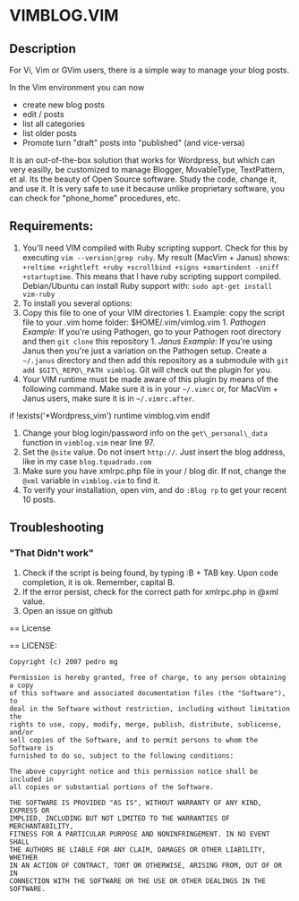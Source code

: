 # VIMBLOG.VIM

## Description

For Vi, Vim or GVim users, there is a simple way to manage your blog
posts.

In the Vim environment you can now

* create  new blog posts
* edit / posts
* list all categories
* list older posts
* Promote turn "draft" posts into "published" (and vice-versa)

It is an out-of-the-box solution that works for Wordpress, but which can
very easilly, be customized to manage Blogger, MovableType, TextPattern,
et al.  Its the beauty of Open Source software. Study the code, change
it, and use it. It is very safe to use it because unlike proprietary
software, you can check for "phone\_home" procedures, etc.

##  Requirements:

1.   You'll need VIM compiled with Ruby scripting support.  Check for
     this by executing `vim --version|grep ruby`. My result (MacVim +
Janus) shows: `+reltime +rightleft +ruby +scrollbind +signs +smartindent -sniff +startuptime`.  This means that I have ruby scripting support compiled.  Debian/Ubuntu can install Ruby support with: `sudo apt-get install vim-ruby`
1.  To install you several options:
  1.  Copy this file to one of your VIM directories
    1.  Example: copy the script file to your .vim home folder: $HOME/.vim/vimlog.vim
    1.  *Pathogen Example*:  If you're using Pathogen, go to your Pathogen root
        directory and then `git clone` this repository
    1.  *Janus Example*:  If you're using Janus then you're just a
        variation on the Pathogen setup.  Create a `~/.janus` directory
and then add this repository as a submodule with `git add
$GIT\_REPO\_PATH vimblog`.  Git will check out the plugin for you.
1.  Your VIM runtime must be made aware of this plugin by means of the
    following command.  Make sure it is in your `~/.vimrc` or, for
MacVim + Janus users, make sure it is in `~/.vimrc.after`.

   if !exists('\*Wordpress\_vim')
     runtime vimblog.vim
   endif

1.  Change your blog login/password info on the `get\_personal\_data`
    function in `vimblog.vim` near line 97.
1.  Set the `@site` value. Do not insert `http://`. Just insert the blog
    address, like in my case `blog.tquadrado.com`
1.  Make sure you have xmlrpc.php file in your / blog dir. If not,
    change the `@xml` variable in `vimblog.vim` to find it.
1.  To verify your installation, open vim, and do `:Blog rp` to get your
    recent 10 posts.

## Troubleshooting

### "That Didn't work"
1.  Check if the script is being found, by typing :B + TAB key. Upon code completion, it is ok. Remember, capital B.
1.  If the error persist, check for the correct path for xmlrpc.php in @xml value.
1.  Open an issue on github

== License

== LICENSE:

    Copyright (c) 2007 pedro mg

    Permission is hereby granted, free of charge, to any person obtaining a copy
    of this software and associated documentation files (the "Software"), to
    deal in the Software without restriction, including without limitation the
    rights to use, copy, modify, merge, publish, distribute, sublicense, and/or
    sell copies of the Software, and to permit persons to whom the Software is
    furnished to do so, subject to the following conditions:

    The above copyright notice and this permission notice shall be included in
    all copies or substantial portions of the Software.

    THE SOFTWARE IS PROVIDED "AS IS", WITHOUT WARRANTY OF ANY KIND, EXPRESS OR
    IMPLIED, INCLUDING BUT NOT LIMITED TO THE WARRANTIES OF MERCHANTABILITY,
    FITNESS FOR A PARTICULAR PURPOSE AND NONINFRINGEMENT. IN NO EVENT SHALL
    THE AUTHORS BE LIABLE FOR ANY CLAIM, DAMAGES OR OTHER LIABILITY, WHETHER
    IN AN ACTION OF CONTRACT, TORT OR OTHERWISE, ARISING FROM, OUT OF OR IN
    CONNECTION WITH THE SOFTWARE OR THE USE OR OTHER DEALINGS IN THE SOFTWARE.
